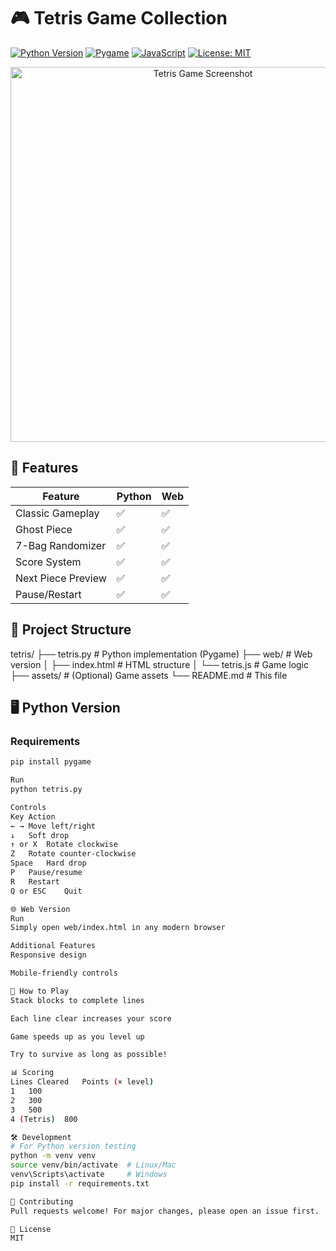 # 🎮 Tetris Game Collection

[![Python Version](https://img.shields.io/badge/python-3.6%2B-blue)](https://www.python.org/)
[![Pygame](https://img.shields.io/badge/pygame-2.0%2B-green)](https://www.pygame.org/)
[![JavaScript](https://img.shields.io/badge/javascript-ES6%2B-yellow)](https://developer.mozilla.org/en-US/docs/Web/JavaScript)
[![License: MIT](https://img.shields.io/badge/license-MIT-purple)](LICENSE)

<div align="center">
  <img src="screenshot.png" alt="Tetris Game Screenshot" width="600">
</div>

## 🚀 Features

| Feature              | Python | Web |
|----------------------|--------|-----|
| Classic Gameplay     | ✅     | ✅  |
| Ghost Piece          | ✅     | ✅  |
| 7-Bag Randomizer     | ✅     | ✅  |
| Score System         | ✅     | ✅  |
| Next Piece Preview   | ✅     | ✅  |
| Pause/Restart        | ✅     | ✅  |

## 📁 Project Structure
tetris/
├── tetris.py # Python implementation (Pygame)
├── web/ # Web version
│ ├── index.html # HTML structure
│ └── tetris.js # Game logic
├── assets/ # (Optional) Game assets
└── README.md # This file


## 🖥️ Python Version

### Requirements
```bash
pip install pygame

Run
python tetris.py

Controls
Key	Action
← →	Move left/right
↓	Soft drop
↑ or X	Rotate clockwise
Z	Rotate counter-clockwise
Space	Hard drop
P	Pause/resume
R	Restart
Q or ESC	Quit

🌐 Web Version
Run
Simply open web/index.html in any modern browser

Additional Features
Responsive design

Mobile-friendly controls

🎯 How to Play
Stack blocks to complete lines

Each line clear increases your score

Game speeds up as you level up

Try to survive as long as possible!

📊 Scoring
Lines Cleared	Points (× level)
1	100
2	300
3	500
4 (Tetris)	800

🛠️ Development
# For Python version testing
python -m venv venv
source venv/bin/activate  # Linux/Mac
venv\Scripts\activate     # Windows
pip install -r requirements.txt

🤝 Contributing
Pull requests welcome! For major changes, please open an issue first.

📜 License
MIT